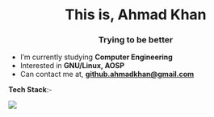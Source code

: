 <h1 align="center">This is, Ahmad Khan</h1>
<h3 align="center">Trying to be better</h3>

- I’m currently studying **Computer Engineering**
- Interested in **GNU/Linux, AOSP**
- Can contact me at, **github.ahmadkhan@gmail.com**

**Tech Stack**:-
<p align="left">
  <a href="https://skillicons.dev">
    <img src="https://skillicons.dev/icons?i=arch,c,cpp,git,github,html,java,linux,mysql, python" />
  </a>
</p>
